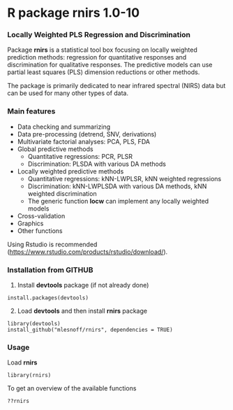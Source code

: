 # R package rnirs 1.0-10  
### Locally Weighted PLS Regression and Discrimination

Package **rnirs** is a statistical tool box focusing on locally weighted prediction methods: regression for quantitative responses and discrimination for qualitative responses. The predictive models can use partial least squares (PLS) dimension reductions or other methods.

The package is primarily dedicated to near infrared spectral (NIRS) data but can be used for many other types of data.

### Main features

* Data checking and summarizing
* Data pre-processing (detrend, SNV, derivations)
* Multivariate factorial analyses: PCA, PLS, FDA
* Global predictive methods
    - Quantitative regressions: PCR, PLSR
    - Discrimination: PLSDA with various DA methods
* Locally weighted predictive methods
    - Quantitative regressions: kNN-LWPLSR, kNN weighted regressions
    - Discrimination: kNN-LWPLSDA with various DA methods, kNN weighted discrimination
    - The generic function **locw** can implement any locally weighted models
* Cross-validation
* Graphics
* Other functions

Using Rstudio is recommended (https://www.rstudio.com/products/rstudio/download/).


### Installation from GITHUB

1. Install **devtools** package (if not already done)

```{r}
install.packages(devtools)
```

2. Load **devtools** and then install **rnirs** package

```{r}
library(devtools)
install_github("mlesnoff/rnirs", dependencies = TRUE)
```

### Usage

Load **rnirs**

```{r}
library(rnirs)
```
To get an overview of the available functions

```{r}
??rnirs
```



